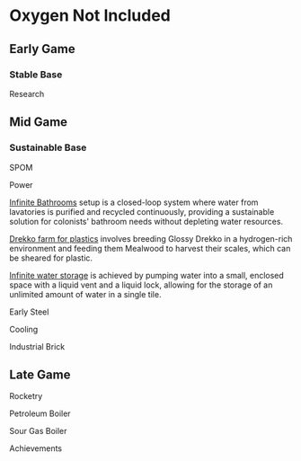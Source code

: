 # Oxygen Not Included

## Early Game

### Stable Base

Research

## Mid Game

### Sustainable Base

SPOM

Power

[Infinite Bathrooms](/Infinite-Bathrooms/)
setup is a closed-loop system where water from lavatories is purified and recycled continuously, providing a sustainable solution for colonists' bathroom needs without depleting water resources.

[Drekko farm for plastics](/Drekko-Farm-Plastics/) 
involves breeding Glossy Drekko in a hydrogen-rich environment and feeding them Mealwood to harvest their scales, which can be sheared for plastic.

[Infinite water storage](/Infinite-Water-Storage/) 
is achieved by pumping water into a small, enclosed space with a liquid vent and a liquid lock, allowing for the storage of an unlimited amount of water in a single tile.

Early Steel

Cooling

Industrial Brick

## Late Game

Rocketry

Petroleum Boiler

Sour Gas Boiler

Achievements